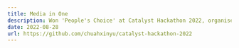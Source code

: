 ```yaml
---
title: Media in One
description: Won 'People's Choice' at Catalyst Hackathon 2022, organised by CISSA.
date: 2022-08-28
url: https://github.com/chuahxinyu/catalyst-hackathon-2022
---
```

